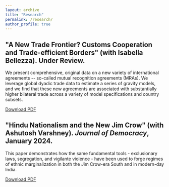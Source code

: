 ```yaml
---
layout: archive
title: "Research"
permalink: /research/
author_profile: true
---
```



## "A New Trade Frontier? Customs Cooperation and Trade-efficient Borders" (with Isabella Bellezza). Under Review.

We present comprehensive, original data on a new variety of international agreements -- so-called mutual recognition agreements (MRAs). We leverage global dyadic trade data to estimate a series of gravity models, and we find that these new agreements are associated with substantially higher bilateral trade across a variety of model specifications and country subsets. 

[Download PDF](https://connorstaggs.github.io/assets/trade_effects_of_MRAs.pdf)<i class="fa fa-file-pdf-o"></i>

## "Hindu Nationalism and the New Jim Crow" (with Ashutosh Varshney). *Journal of Democracy*, January 2024. 

This paper demonstrates how the same fundamental tools - exclusionary laws, segregation, and vigilante violence - have been used to forge regimes of ethnic marginalization in both the Jim Crow-era South and in modern-day India. 

[Download PDF](https://connorstaggs.github.io/assets/Hindu_nationalism_and_the_new_jim_crow_varshney_staggs.pdf)<i class="fa fa-file-pdf-o"></i>

<!--
{% if site.author.googlescholar %}
  <div class="wordwrap">You can also find my articles on <a href="{{site.author.googlescholar}}">my Google Scholar profile</a>.</div>
{% endif %}

{% include base_path %}

{% for post in site.publications reversed %}
  {% include archive-single.html %}
{% endfor %}
-->
